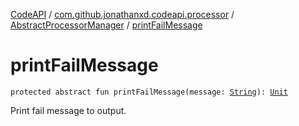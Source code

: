 [CodeAPI](../../index.md) / [com.github.jonathanxd.codeapi.processor](../index.md) / [AbstractProcessorManager](index.md) / [printFailMessage](.)

# printFailMessage

`protected abstract fun printFailMessage(message: `[`String`](https://kotlinlang.org/api/latest/jvm/stdlib/kotlin/-string/index.html)`): `[`Unit`](https://kotlinlang.org/api/latest/jvm/stdlib/kotlin/-unit/index.html)

Print fail message to output.

